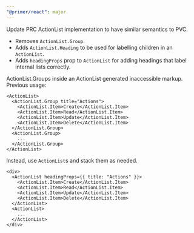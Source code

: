 ```yaml
---
"@primer/react": major
---
```


Update PRC ActionList implementation to have similar semantics to PVC.
* Removes `ActionList.Group`.
* Adds `ActionList.Heading` to be used for labelling children in an `ActionList`.
* Adds `headingProps` prop to `ActionList` for adding headings that label internal lists correctly.

ActionList.Groups inside an ActionList generated inaccessible markup. Previous usage:
```
<ActionList>
  <ActionList.Group title="Actions">
    <ActionList.Item>Create</ActionList.Item>
    <ActionList.Item>Read</ActionList.Item>
    <ActionList.Item>Update</ActionList.Item>
    <ActionList.Item>Delete</ActionList.Item>
  </ActionList.Group>
  <ActionList.Group>
    ...
  </ActionList.Group>
</ActionList>
```

Instead, use `ActionList`s and stack them as needed.
```
<div>
  <ActionList headingProps={{ title: "Actions" }}>
    <ActionList.Item>Create</ActionList.Item>
    <ActionList.Item>Read</ActionList.Item>
    <ActionList.Item>Update</ActionList.Item>
    <ActionList.Item>Delete</ActionList.Item>
  </ActionList>
  <ActionList>
    ...
  </ActionList>
</div>
```
